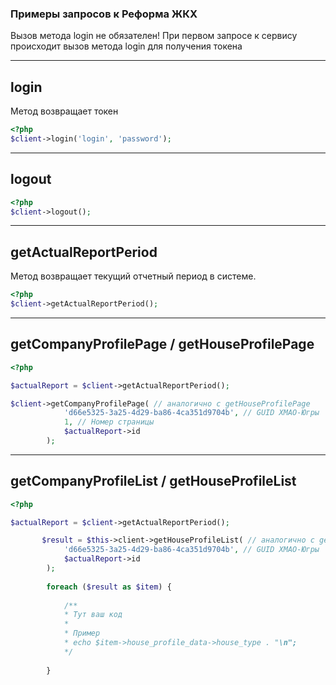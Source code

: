 ### Примеры запросов к Реформа ЖКХ

Вызов метода login не обязателен!
При первом запросе к сервису происходит вызов метода login для получения токена

--------------------
login
--------------------

Метод возвращает токен

```php
<?php
$client->login('login', 'password');
```

--------------------
logout
--------------------

```php
<?php
$client->logout();
```

--------------------
getActualReportPeriod
--------------------

Метод возвращает текущий отчетный период в системе.

```php
<?php
$client->getActualReportPeriod();
```

--------------------
getCompanyProfilePage / getHouseProfilePage
--------------------

```php
<?php

$actualReport = $client->getActualReportPeriod();

$client->getCompanyProfilePage( // аналогично с getHouseProfilePage
            'd66e5325-3a25-4d29-ba86-4ca351d9704b', // GUID ХМАО-Югры
            1, // Номер страницы
            $actualReport->id
        );
```

--------------------
getCompanyProfileList / getHouseProfileList
--------------------

```php
<?php

$actualReport = $client->getActualReportPeriod();

       $result = $this->client->getHouseProfileList( // аналогично с getCompanyProfileList
            'd66e5325-3a25-4d29-ba86-4ca351d9704b', // GUID ХМАО-Югры
            $actualReport->id
        );
       
        foreach ($result as $item) {
            
            /** 
            * Тут ваш код
            *
            * Пример
            * echo $item->house_profile_data->house_type . "\n";
            */
            
        }
```
